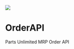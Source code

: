 ![](https://julienstroheker.visualstudio.com/_apis/public/build/definitions/4fea5553-a6cf-499b-a646-b845723bf0d9/73/badge)
# OrderAPI
Parts Unlimited MRP Order API
